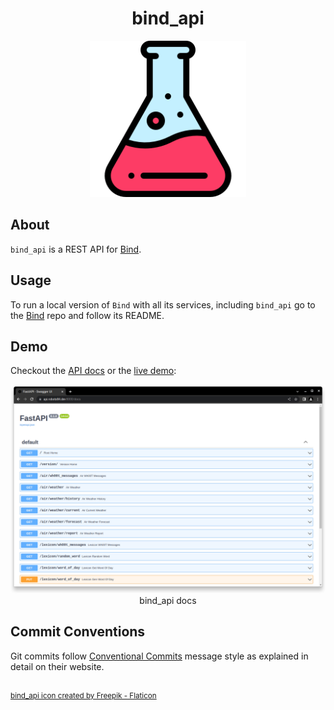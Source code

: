 <h1 align="center">bind_api</h1>

<div align="center">
	<img src="assets/bind_api.png" width="250" title="bind logo">
</div>

## About
`bind_api` is a REST API for [Bind](https://github.com/roboto84/bind).

## Usage
To run a local version of `Bind` with all its services, including `bind_api` go to the [Bind](https://github.com/roboto84/bind) repo and follow its README.

## Demo

Checkout the [API docs](https://api.roboto84.dev:8000/docs) or the [live demo](https://bind.roboto84.dev):

<div align="center">
    <img src="assets/api_1.png" title="bind_api docs">
    bind_api docs
</div>


## Commit Conventions
Git commits follow [Conventional Commits](https://www.conventionalcommits.org) message style as explained in detail on their website.

<br/>
<sup>
    <a href="https://www.flaticon.com/free-icons/flask" target="_blank" title="flask icons">
        bind_api icon created by Freepik - Flaticon
    </a>
</sup>
